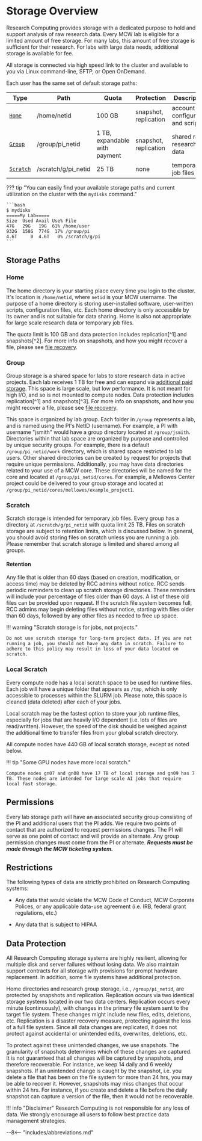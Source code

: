 # Storage Overview

Research Computing provides storage with a dedicated purpose to hold and support analysis of raw research data. Every MCW lab is eligible for a limited amount of free storage. For many labs, this amount of free storage is sufficient for their research. For labs with large data needs, additional storage is available for fee.

All storage is connected via high speed link to the cluster and available to you via Linux command-line, SFTP, or Open OnDemand.

Each user has the same set of default storage paths:

| Type                  | Path                | Quota                         | Protection            | Description                       |
| --------------------- | ------------------- | ----------------------------- | --------------------- | --------------------------------- |
| [`Home`](#home)       | /home/netid         | 100 GB                        | snapshot, replication | account configuration and scripts |
| [`Group`](#group)     | /group/pi_netid     | 1 TB, expandable with payment | snapshot, replication | shared raw research data          |
| [`Scratch`](#scratch) | /scratch/g/pi_netid | 25 TB                         | none                  | temporary job files               |

??? tip "You can easily find your available storage paths and current utilization on the cluster  with the `mydisks` command."

    ```bash
    $ mydisks
    =====My Lab=====
    Size  Used Avail Use% File
    47G   29G   19G  61% /home/user
    932G  158G  774G  17% /group/pi
    4.6T     0  4.6T   0% /scratch/g/pi
    ```

## Storage Paths

### Home

The home directory is your starting place every time you login to the cluster. It's location is `/home/netid`, where `netid` is your MCW username. The purpose of a home directory is storing user-installed software, user-written scripts, configuration files, etc. Each home directory is only accessible by its owner and is not suitable for data sharing. Home is also not appropriate for large scale research data or temporary job files.

The quota limit is 100 GB and data protection includes replication[^1] and snapshots[^2]. For more info on snapshots, and how you might recover a file, please see [file recovery](file-recovery.md).

### Group

Group storage is a shared space for labs to store research data in active projects. Each lab receives 1 TB for free and can expand via [additional paid storage](../storage/paid-storage.md). This space is large scale, but low performance. It is not meant for high I/O, and so is not mounted to compute nodes. Data protection includes replication[^1] and snapshots[^3]. For more info on snapshots, and how you might recover a file, please see [file recovery](file-recovery.md).

This space is organized by lab group. Each folder in `/group` represents a lab, and is named using the PI's NetID (username). For example, a PI with username "jsmith" would have a group directory located at `/group/jsmith`. Directories within that lab space are organized by purpose and controlled by unique security groups. For example, there is a default `/group/pi_netid/work` directory, which is shared space restricted to lab users. Other shared directories can be created by request for projects that require unique permissions. Additionally, you may have data directories related to your use of a MCW core. These directories will be named for the core and located at `/group/pi_netid/cores`. For example, a Mellowes Center project could be delivered to your group storage and located at `/group/pi_netid/cores/mellowes/example_project1`.

### Scratch

Scratch storage is intended for temporary job files. Every group has a directory at `/scratch/g/pi_netid` with quota limit 25 TB. Files on scratch storage are subject to retention limits, which is discussed below. In general, you should avoid storing files on scratch unless you are running a job. Please remember that scratch storage is limited and shared among all groups.

#### Retention

Any file that is older than 60 days (based on creation, modification, or access time) may be deleted by RCC admins without notice. RCC sends periodic reminders to clean up scratch storage directories. These reminders will include your percentage of files older than 60 days. A list of these old files can be provided upon request. If the scratch file system becomes full, RCC admins may begin deleting files without notice, starting with files older than 60 days, followed by any other files as needed to free up space.

!!! warning "Scratch storage is for jobs, not projects."

    Do not use scratch storage for long-term project data. If you are not running a job, you should not have any data in scratch. Failure to adhere to this policy may result in loss of your data located on scratch.

### Local Scratch

Every compute node has a local scratch space to be used for runtime files. Each job will have a unique folder that appears as `/tmp`, which is only accessible to processes within the SLURM job. Please note, this space is cleaned (data deleted) after each of your jobs.

Local scratch may be the fastest option to store your job runtime files, especially for jobs that are heavily I/O dependent (i.e. lots of files are read/written). However, the speed of the disk should be weighed against the additional time to transfer files from your global scratch directory.

All compute nodes have 440 GB of local scratch storage, except as noted below.

!!! tip "Some GPU nodes have more local scratch."

    Compute nodes gn07 and gn08 have 17 TB of local storage and gn09 has 7 TB. These nodes are intended for large scale AI jobs that require local fast storage.

## Permissions

Every lab storage path will have an associated security group consisting of the PI and additional users that the PI adds. We require two points of contact that are authorized to request permissions changes. The PI will serve as one point of contact and will provide an alternate. Any group permission changes must come from the PI or alternate. ***Requests must be made through the MCW ticketing system.***

## Restrictions

The following types of data are strictly prohibited on Research Computing systems:

- Any data that would violate the MCW Code of Conduct, MCW Corporate Polices, or any applicable data-use agreement (i.e. IRB, federal grant regulations, etc.)

- Any data that is subject to HIPAA

## Data Protection

All Research Computing storage systems are highly resilient, allowing for multiple disk and server failures without losing data. We also maintain support contracts for all storage with provisions for prompt hardware replacement. In addition, some file systems have additional protection.

Home directories and research group storage, i.e., `/group/pi_netid`, are protected by snapshots and replication. Replication occurs via two identical storage systems located in our two data centers. Replication occurs every minute (continuously), with changes in the primary file system sent to the target file system. These changes might include new files, edits, deletions, etc. Replication is a disaster recovery measure, protecting against the loss of a full file system. Since all data changes are replicated, it does not protect against accidental or unintended edits, overwrites, deletions, etc.

To protect against these unintended changes, we use snapshots. The granularity of snapshots determines which of these changes are captured. It is not guaranteed that all changes will be captured by snapshots, and therefore recoverable. For instance, we keep 14 daily and 6 weekly snapshots. If an unintended change is caught by the snapshot, i.e. you delete a file that has been on the file system for more than 24 hrs, you may be able to recover it. However, snapshots may miss changes that occur within 24 hrs. For instance, if you create and delete a file before the daily snapshot can capture a version of the file, then it would not be recoverable.

!!! info "Disclaimer"
    Research Computing is not responsible for any loss of data. We strongly encourage all users to follow best practice data management strategies.

--8<-- "includes/abbreviations.md"
